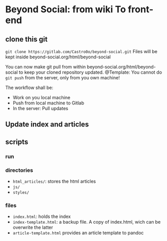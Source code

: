 # Beyond Social:  from wiki To front-end

## clone this git
`git clone https://gitlab.com/Castro0o/beyond-social.git`
Files will be kept inside beyond-social.org/html/beyond-social

You can now make git pull from within beyond-social.org/html/beyond-social to keep your cloned repository updated. 
@Template: You cannot do `git push` from the server, only from you own machine!

The workflow shall be:
* Work on you local machine
* Push from local machine to Gitlab
* In the server: Pull updates 

## Update index and articles


## scripts

### run

### directories
* `html_articles/`: stores the html articles
* `js/`
* `styles/`

### files
* `index.html`: holds the index
* `index-template.html`: a backup file. A copy of index.html, wich can be overwrite the latter
* `article-template.html` provides an article template to pandoc







